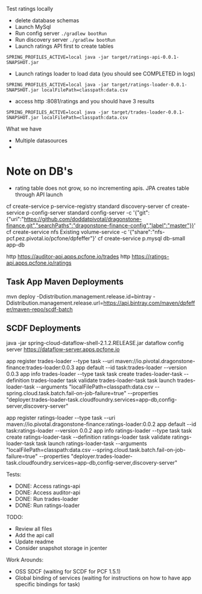Test ratings locally
- delete database schemas
- Launch MySql
- Run config server `./gradlew bootRun`
- Run discovery server `./gradlew bootRun`
- Launch ratings API first to create tables
```
SPRING_PROFILES_ACTIVE=local java -jar target/ratings-api-0.0.1-SNAPSHOT.jar
```
- Launch ratings loader to load data (you should see COMPLETED in logs)
```
SPRING_PROFILES_ACTIVE=local java -jar target/ratings-loader-0.0.1-SNAPSHOT.jar localFilePath=classpath:data.csv
```
- access http :8081/ratings and you should have 3 results
```
SPRING_PROFILES_ACTIVE=local java -jar target/trades-loader-0.0.1-SNAPSHOT.jar localFilePath=classpath:data.csv
```



What we have
- Multiple datasources
- 


# Note on DB's
- rating table does not grow, so no incrementing apis.  JPA creates table through API launch



cf create-service p-service-registry standard discovery-server 
cf create-service p-config-server standard config-server -c '{"git":{"uri":"https://github.com/doddatpivotal/dragonstone-finance.git","searchPaths":"dragonstone-finance-config","label":"master"}}'
cf create-service nfs Existing volume-service -c '{"share":"nfs-pcf.pez.pivotal.io/pcfone/dpfeffer"}'
cf create-service p.mysql db-small app-db

http https://auditor-api.apps.pcfone.io/trades
http https://ratings-api.apps.pcfone.io/ratings


## Task App Maven Deployments

mvn deploy -Ddistribution.management.release.id=bintray -Ddistribution.management.release.url=https://api.bintray.com/maven/dpfeffer/maven-repo/scdf-batch


## SCDF Deployments

java -jar spring-cloud-dataflow-shell-2.1.2.RELEASE.jar
dataflow config server https://dataflow-server.apps.pcfone.io

app register trades-loader --type task --uri maven://io.pivotal.dragonstone-finance:trades-loader:0.0.3
app default --id task:trades-loader --version 0.0.3
app info trades-loader --type task
task create trades-loader-task --definition trades-loader
task validate trades-loader-task
task launch trades-loader-task --arguments "localFilePath=classpath:data.csv --spring.cloud.task.batch.fail-on-job-failure=true" --properties "deployer.trades-loader-task.cloudfoundry.services=app-db,config-server,discovery-server"

app register ratings-loader --type task --uri maven://io.pivotal.dragonstone-finance:ratings-loader:0.0.2
app default --id task:ratings-loader --version 0.0.2
app info ratings-loader --type task
task create ratings-loader-task --definition ratings-loader
task validate ratings-loader-task
task launch ratings-loader-task --arguments "localFilePath=classpath:data.csv --spring.cloud.task.batch.fail-on-job-failure=true" --properties "deployer.trades-loader-task.cloudfoundry.services=app-db,config-server,discovery-server"



Tests:
- DONE: Access ratings-api
- DONE: Access auditor-api
- DONE: Run trades-loader
- DONE: Run ratings-loader

TODO:
- Review all files
- Add the api call
- Update readme
- Consider snapshot storage in jcenter

Work Arounds:
- OSS SDCF (waiting for SCDF for PCF 1.5.1)
- Global binding of services (waiting for instructions on how to have app specific bindings for task)